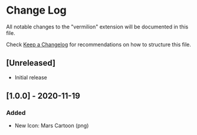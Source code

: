 # Change Log

All notable changes to the "vermilion" extension will be documented in this file.

Check [Keep a Changelog](http://keepachangelog.com/) for recommendations on how to structure this file.

## [Unreleased]

- Initial release

## [1.0.0] - 2020-11-19
### Added

- New Icon: Mars Cartoon (png)
